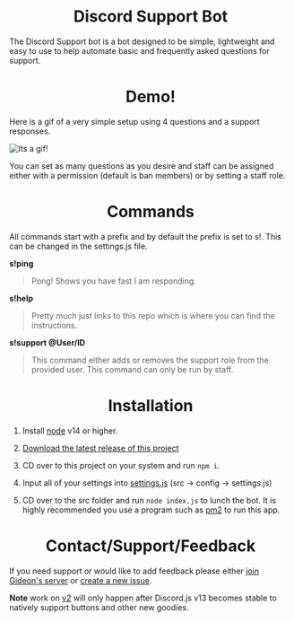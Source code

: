 <h1 align="center">Discord Support Bot</h1>

The Discord Support bot is a bot designed to be simple, lightweight and easy to use to help automate basic and frequently asked questions for support.

<h1 align="center">Demo!</h1>

Here is a gif of a very simple setup using 4 questions and a support responses.

![Its a gif!](https://cdn.discordapp.com/attachments/713861338673184858/843359915376771122/t6C5hIac5D.gif)

You can set as many questions as you desire and staff can be assigned either with a permission (default is  ban members) or by setting a staff role.

<h1 align="center">Commands</h1>

All commands start with a prefix and by default the prefix is set to s!. This can be changed in the settings.js file.

**s!ping**
> Pong! Shows you have fast I am responding.

**s!help** 
> Pretty much just links to this repo which is where you can find the instructions.

**s!support @User/ID**
> This command either adds or removes the support role from the provided user. This command can only be run by staff.

<h1 align="center">Installation</h1>

1. Install [node](https://nodejs.org/en/) v14 or higher.

2. [Download the latest release of this project](https://github.com/Gideon-foxo/support-bot/releases)

3. CD over to this project on your system and run `npm i`.

4. Input all of your settings into [settings.js](https://github.com/Gideon-foxo/support-bot/blob/main/src/config/settings.js) (src -> config -> settings.js)

5. CD over to the src folder and run `node index.js` to lunch the bot. It is highly recommended you use a program such as [pm2](https://www.npmjs.com/package/pm2) to run this app.


<h1 align="center">Contact/Support/Feedback</h1>

If you need support or would like to add feedback please either [join Gideon's server](https://discord.gg/G2sWsCA8nS) or [create a new issue](https://github.com/Gideon-foxo/support-bot/issues).

**Note** work on [v2](https://github.com/Gideon-foxo/support-bot/issues/1) will only happen after Discord.js v13 becomes stable to natively support buttons and other new goodies.

